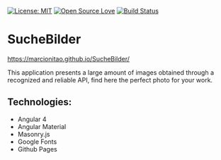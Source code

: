 [![License: MIT](https://img.shields.io/badge/License-MIT-green.svg)](https://opensource.org/licenses/MIT)
[![Open Source Love](https://badges.frapsoft.com/os/v1/open-source.svg?v=103)](https://github.com/ellerbrock/open-source-badges/)
[![Build Status](https://travis-ci.org/marcionitao/SucheBilder.svg?branch=master)](https://travis-ci.org/marcionitao/SucheBilder)

# SucheBilder

https://marcionitao.github.io/SucheBilder/

This application presents a large amount of images obtained through a recognized and reliable API, find here the perfect photo for your work.

## Technologies:
- Angular 4
- Angular Material
- Masonry.js
- Google Fonts
- Github Pages
